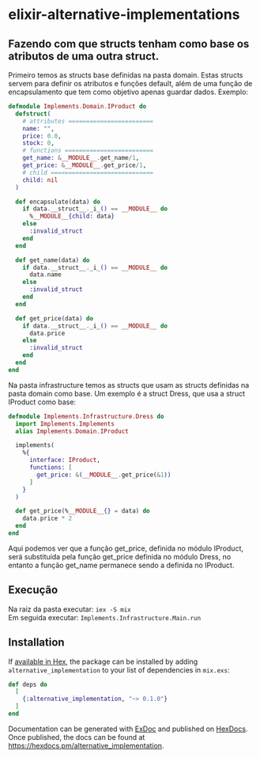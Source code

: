 # elixir-alternative-implementations

## Fazendo com que structs tenham como base os atributos de uma outra struct.

Primeiro temos as structs base definidas na pasta domain. Estas structs servem para definir os atributos e funções default, além de uma função de encapsulamento que tem como objetivo apenas guardar dados.
Exemplo:
```elixir
defmodule Implements.Domain.IProduct do
  defstruct(
    # attributes ========================
    name: "",
    price: 0.0,
    stock: 0,
    # functions =========================
    get_name: &__MODULE__.get_name/1,
    get_price: &__MODULE__.get_price/1,
    # child =============================
    child: nil
  )

  def encapsulate(data) do
    if data.__struct__._i_() == __MODULE__ do
      %__MODULE__{child: data}
    else
      :invalid_struct
    end
  end

  def get_name(data) do
    if data.__struct__._i_() == __MODULE__ do
      data.name
    else
      :invalid_struct
    end
  end

  def get_price(data) do
    if data.__struct__._i_() == __MODULE__ do
      data.price
    else
      :invalid_struct
    end
  end
end
```

Na pasta infrastructure temos as structs que usam as structs definidas na pasta domain como base. Um exemplo é a struct Dress, que usa a struct IProduct como base:

```elixir
defmodule Implements.Infrastructure.Dress do
  import Implements.Implements
  alias Implements.Domain.IProduct

  implements(
    %{
      interface: IProduct,
      functions: [
        get_price: &(__MODULE__.get_price(&1))
      ]
    }
  )

  def get_price(%__MODULE__{} = data) do
    data.price * 2
  end
end
```
Aqui podemos ver que a função get_price, definida no módulo IProduct, será substituída pela função get_price definida no módulo Dress, no entanto a função get_name permanece sendo a definida no IProduct.


## Execução
Na raiz da pasta executar: `iex -S mix`
<br>
Em seguida executar: `Implements.Infrastructure.Main.run`

## Installation

If [available in Hex](https://hex.pm/docs/publish), the package can be installed
by adding `alternative_implementation` to your list of dependencies in `mix.exs`:

```elixir
def deps do
  [
    {:alternative_implementation, "~> 0.1.0"}
  ]
end
```

Documentation can be generated with [ExDoc](https://github.com/elixir-lang/ex_doc)
and published on [HexDocs](https://hexdocs.pm). Once published, the docs can
be found at <https://hexdocs.pm/alternative_implementation>.
